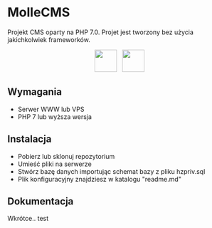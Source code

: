 # MolleCMS
Projekt CMS oparty na PHP 7.0. Projet jest tworzony bez użycia jakichkolwiek frameworków.

<div align="center">
    <a href="https://discord.gg/bGQWSxq"> <img src="https://websetnet.net/wp-content/uploads/2017/01/discord-icon-2.png" width=50= height="50"></a>
    &nbsp;
    <a href="https://mcuniverse.pl/forum/temat/103-mollecms-by-shron/"> <img src="https://mcuniverse.pl/forum/uploads/set_resources_3/84c1e40ea0e759e3f1505eb1788ddf3c_default_photo.png" width="50" height="50"></a>
</div>

## Wymagania

- Serwer WWW lub VPS
- PHP 7 lub wyższa wersja

## Instalacja
- Pobierz lub sklonuj repozytorium
- Umieść pliki na serwerze
- Stwórz bazę danych importując schemat bazy z pliku hzpriv.sql
- Plik konfiguracyjny znajdziesz w katalogu "readme.md"


## **Dokumentacja**
Wkrótce..
test
